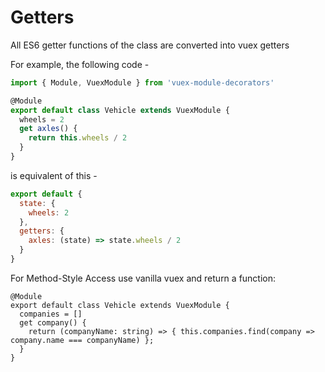 # Getters

<sponsor-cb-sidebar/>

All ES6 getter functions of the class are converted into vuex getters

For example, the following code -

```typescript {6-8}
import { Module, VuexModule } from 'vuex-module-decorators'

@Module
export default class Vehicle extends VuexModule {
  wheels = 2
  get axles() {
    return this.wheels / 2
  }
}
```

is equivalent of this -

```js {6}
export default {
  state: {
    wheels: 2
  },
  getters: {
    axles: (state) => state.wheels / 2
  }
}
```
For Method-Style Access use vanilla vuex and return a function: 

```
@Module
export default class Vehicle extends VuexModule {
  companies = []
  get company() {
    return (companyName: string) => { this.companies.find(company => company.name === companyName) };
  }
}
```
